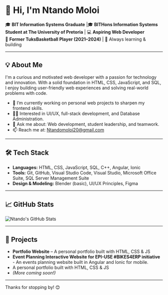 # 👋 Hi, I'm Ntando Moloi

🎓 **BIT Information Systems Graduate** |🎓 **BITHons Information Systems Student at The University of Pretoria** | 💻 **Aspiring Web Developer**  
🏀 **Former TuksBasketball Player (2021–2024)** | 🧠 Always learning & building

---

## 💡 About Me

I'm a curious and motivated web developer with a passion for technology and innovation. With a solid foundation in HTML, CSS, JavaScript, and SQL, I enjoy building user-friendly web experiences and solving real-world problems with code.

- 🌱 I’m currently working on personal web projects to sharpen my frontend skills.
- 👨‍💻 Interested in UI/UX, full-stack development, and Database Administration.
- 💬 Ask me about: Web development, student leadership, and teamwork.
- 📫 Reach me at: Ntandomoloi20@gmail.com

---

## 🛠️ Tech Stack

- **Languages:** HTML, CSS, JavaScript, SQL, C++, Angular, Ionic
- **Tools:** Git, GitHub, Visual Studio Code, Visual Studio, Microsoft Office Suite, SQL Server Management Suite
- **Design & Modeling:** Blender (basic), UI/UX Principles, Figma

---

## 📈 GitHub Stats

![Ntando's GitHub Stats](https://github-readme-stats.vercel.app/api?username=Ntando-M&show_icons=true&theme=radical)

---

## 📌 Projects

- **Portfolio Website** – A personal portfolio built with HTML, CSS & JS  
- **Event Planning Interactive Website for EPI-USE #BIKES4ERP initiative** -
  An events planning website built in Angular and Ionic for mobile.
- A personal portfolio built with HTML, CSS & JS  
- *(More coming soon!)*

---

Thanks for stopping by! 😊
